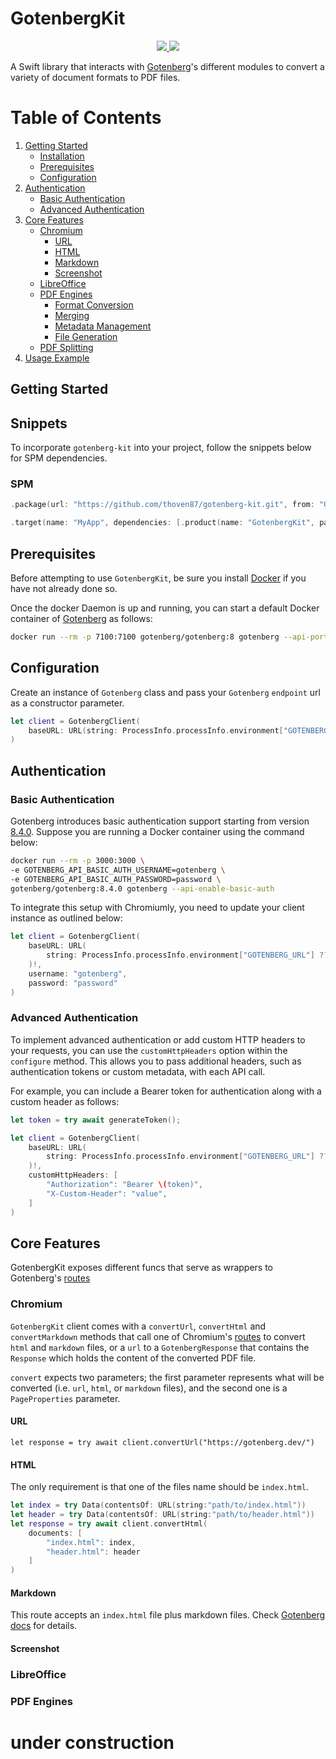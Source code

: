 # GotenbergKit

<p align="center">
    <a href="https://swift.org">
        <img src="https://img.shields.io/badge/swift-6.0-f05138.svg"/>
    </a>
    <a href="https://github.com/thoven87/gotenberg-kit/actions?query=workflow%3ACI">
        <img src="https://github.com/thoven87/gotenberg-kit/actions/workflows/ci.yml/badge.svg?branch=main"/>
    </a>
</p>

A Swift library that interacts with [Gotenberg](https://gotenberg.dev/)'s different modules to convert a variety of document formats to PDF files.

# Table of Contents

1. [Getting Started](#getting-started)
   - [Installation](#snippets)
   - [Prerequisites](#prerequisites)
   - [Configuration](#configuration)
2. [Authentication](#authentication)
   - [Basic Authentication](#basic-authentication)
   - [Advanced Authentication](#advanced-authentication)
3. [Core Features](#core-features)
   - [Chromium](#chromium)
     - [URL](#url)
     - [HTML](#html)
     - [Markdown](#markdown)
     - [Screenshot](#screenshot)
   - [LibreOffice](#libreoffice)
   - [PDF Engines](#pdf-engines)
     - [Format Conversion](#format-conversion)
     - [Merging](#merging)
     - [Metadata Management](#metadata-management)
     - [File Generation](#file-generation)
   - [PDF Splitting](#pdf-splitting)
4. [Usage Example](#snippet)

## Getting Started

## Snippets
To incorporate `gotenberg-kit` into your project, follow the snippets below for SPM dependencies.

### SPM
```swift
.package(url: "https://github.com/thoven87/gotenberg-kit.git", from: "0.1.0")

.target(name: "MyApp", dependencies: [.product(name: "GotenbergKit", package: "gotenberg-kit")]),
```

## Prerequisites

Before attempting to use `GotenbergKit`, be sure you install [Docker](https://www.docker.com/) if you have not already done so.

Once the docker Daemon is up and running, you can start a default Docker container of [Gotenberg](https://gotenberg.dev/) as follows:

```bash
docker run --rm -p 7100:7100 gotenberg/gotenberg:8 gotenberg --api-port=7100
```

## Configuration

Create an instance of `Gotenberg` class and pass your `Gotenberg` `endpoint` url as a constructor parameter.

```swift
let client = GotenbergClient(
    baseURL: URL(string: ProcessInfo.processInfo.environment["GOTENBERG_URL"] ?? "http://localhost:7100")!
)
```

## Authentication

### Basic Authentication

Gotenberg introduces basic authentication support starting from version [8.4.0](https://github.com/gotenberg/gotenberg/releases/tag/v8.4.0). Suppose you are running a Docker container using the command below:

```bash
docker run --rm -p 3000:3000 \
-e GOTENBERG_API_BASIC_AUTH_USERNAME=gotenberg \
-e GOTENBERG_API_BASIC_AUTH_PASSWORD=password \
gotenberg/gotenberg:8.4.0 gotenberg --api-enable-basic-auth

```

To integrate this setup with Chromiumly, you need to update your client instance as outlined below:


```Swift
let client = GotenbergClient(
    baseURL: URL(
        string: ProcessInfo.processInfo.environment["GOTENBERG_URL"] ?? "http://localhost:7100"
    )!,
    username: "gotenberg",
    password: "password"
)
```

### Advanced Authentication

To implement advanced authentication or add custom HTTP headers to your requests, you can use the `customHttpHeaders` option within the `configure` method. This allows you to pass additional headers, such as authentication tokens or custom metadata, with each API call.

For example, you can include a Bearer token for authentication along with a custom header as follows:

```swift
let token = try await generateToken();

let client = GotenbergClient(
    baseURL: URL(
        string: ProcessInfo.processInfo.environment["GOTENBERG_URL"] ?? "http://localhost:7100"
    )!,
    customHttpHeaders: [
        "Authorization": "Bearer \(token)",
        "X-Custom-Header": "value",
    ]
)

```

## Core Features

GotenbergKit exposes different funcs that serve as wrappers to
Gotenberg's [routes](https://gotenberg.dev/docs/routes)

### Chromium

`GotenbergKit` client comes with a `convertUrl`, `convertHtml` and `convertMarkdown` methods that call one of Chromium's [routes](https://gotenberg.dev/docs/modules/chromium#routes) to convert `html` and `markdown` files, or a `url` to a `GotenbergResponse` that contains the `Response` which holds the content of the converted PDF file.

`convert` expects two parameters; the first parameter represents what will be converted (i.e. `url`, `html`, or `markdown` files), and the second one is a `PageProperties` parameter.

#### URL

```swfit
let response = try await client.convertUrl("https://gotenberg.dev/")
```

#### HTML

The only requirement is that one of the files name should be `index.html`.

```swift
let index = try Data(contentsOf: URL(string:"path/to/index.html"))
let header = try Data(contentsOf: URL(string:"path/to/header.html"))
let response = try await client.convertHtml(
    documents: [
        "index.html": index,
        "header.html": header
    ]
)
```

#### Markdown

This route accepts an `index.html` file plus markdown files. Check [Gotenberg docs](https://gotenberg.dev/docs/routes#markdown-files-into-pdf-route) for details.

#### Screenshot

### LibreOffice

### PDF Engines

# under construction
